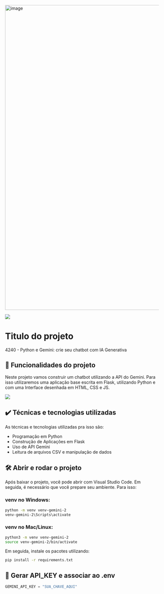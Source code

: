 <img width="997" alt="image" src="https://github.com/user-attachments/assets/5bdc42de-e5fd-4200-bb8d-e001cc5166f7">

![](https://img.shields.io/github/license/alura-cursos/android-com-kotlin-personalizando-ui)

# Titulo do projeto

4240 - Python e Gemini: crie seu chatbot com IA Generativa

## 🔨 Funcionalidades do projeto

Neste projeto vamos construir um chatbot utilizando a API do Gemini. Para isso utilizaremos uma aplicação base escrita em Flask, utilizando Python e com uma Interface desenhada em HTML, CSS e JS. 

![](img/amostra.gif)

## ✔️ Técnicas e tecnologias utilizadas

As técnicas e tecnologias utilizadas pra isso são:

- Programação em Python
- Construção de Aplicações em Flask
- Uso de API Gemini
- Leitura de arquivos CSV e manipulação de dados


## 🛠️ Abrir e rodar o projeto

Após baixar o projeto, você pode abrir com Visual Studio Code. Em seguida, é necessário que você prepare seu ambiente. Para isso:

### venv no Windows:

```bash
python -m venv venv-gemini-2
venv-gemini-2\Scripts\activate
```

### venv no Mac/Linux:

```bash
python3 -m venv venv-gemini-2
source venv-gemini-2/bin/activate
```

Em seguida, instale os pacotes utilizando:

```bash
pip install -r requirements.txt
```

## 🔑 Gerar API_KEY e associar ao .env

```python
GEMINI_API_KEY = "SUA_CHAVE_AQUI"
```
######
